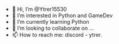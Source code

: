 - 👋 Hi, I’m @Ytrer15530
- 👀 I’m interested in Python and GameDev
- 🌱 I’m currently learning Python
- 💞️ I’m looking to collaborate on ...
- 📫 How to reach me: discord - ytrer.

<!---
Ytrer15530/Ytrer15530 is a ✨ special ✨ repository because its `README.md` (this file) appears on your GitHub profile.
You can click the Preview link to take a look at your changes.
--->
